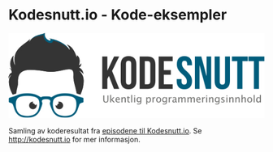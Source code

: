 # Kodesnutt.io - Kode-eksempler

![Kodesnutt](./kodesnutt.jpg)

Samling av koderesultat fra [episodene til Kodesnutt.io](https://www.youtube.com/channel/UCnh552SM60LYhWogGmwYZuQ).
Se http://kodesnutt.io for mer informasjon.
